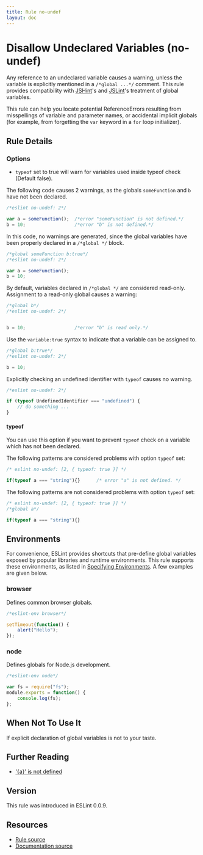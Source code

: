 ```yaml
---
title: Rule no-undef
layout: doc
---
```

<!-- Note: No pull requests accepted for this file. See README.md in the root directory for details. -->
# Disallow Undeclared Variables (no-undef)

Any reference to an undeclared variable causes a warning, unless the variable is explicitly mentioned in a `/*global ...*/` comment. This rule provides compatibility with [JSHint](http://www.jshint.com)'s and [JSLint](http://www.jslint.com)'s treatment of global variables.

This rule can help you locate potential ReferenceErrors resulting from misspellings of variable and parameter names, or accidental implicit globals (for example, from forgetting the `var` keyword in a `for` loop initializer).

## Rule Details

### Options

* `typeof` set to true will warn for variables used inside typeof check (Default false).

The following code causes 2 warnings, as the globals `someFunction` and `b` have not been declared.

```js
/*eslint no-undef: 2*/

var a = someFunction();  /*error "someFunction" is not defined.*/
b = 10;                  /*error "b" is not defined.*/
```

In this code, no warnings are generated, since the global variables have been properly declared in a `/*global */` block.

```js
/*global someFunction b:true*/
/*eslint no-undef: 2*/

var a = someFunction();
b = 10;
```

By default, variables declared in `/*global */` are considered read-only. Assignment to a read-only global causes a warning:

```js
/*global b*/
/*eslint no-undef: 2*/


b = 10;                  /*error "b" is read only.*/
```

Use the `variable:true` syntax to indicate that a variable can be assigned to.

```js
/*global b:true*/
/*eslint no-undef: 2*/

b = 10;
```

Explicitly checking an undefined identifier with `typeof` causes no warning.

```js
/*eslint no-undef: 2*/

if (typeof UndefinedIdentifier === "undefined") {
    // do something ...
}
```

#### typeof

You can use this option if you want to prevent `typeof` check on a variable which has not been declared.

The following patterns are considered problems with option `typeof` set:

```js
/* eslint no-undef: [2, { typeof: true }] */

if(typeof a === "string"){}      /* error "a" is not defined. */
```

The following patterns are not considered problems with option `typeof` set:

```js
/* eslint no-undef: [2, { typeof: true }] */
/*global a*/

if(typeof a === "string"){}
```

## Environments

For convenience, ESLint provides shortcuts that pre-define global variables exposed by popular libraries and runtime environments. This rule supports these environments, as listed in [Specifying Environments](http://eslint.org/docs/user-guide/configuring#specifying-environments).  A few examples are given below.

### browser

Defines common browser globals.

```js
/*eslint-env browser*/

setTimeout(function() {
    alert("Hello");
});
```

### node

Defines globals for Node.js development.

```js
/*eslint-env node*/

var fs = require("fs");
module.exports = function() {
    console.log(fs);
};
```

## When Not To Use It

If explicit declaration of global variables is not to your taste.

## Further Reading

* ['{a}' is not defined](http://jslinterrors.com/a-is-not-defined)

## Version

This rule was introduced in ESLint 0.0.9.

## Resources

* [Rule source](https://github.com/eslint/eslint/tree/master/lib/rules/no-undef.js)
* [Documentation source](https://github.com/eslint/eslint/tree/master/docs/rules/no-undef.md)
